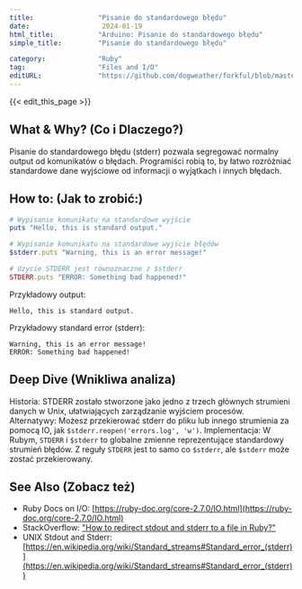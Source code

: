 ```yaml
---
title:                "Pisanie do standardowego błędu"
date:                  2024-01-19
html_title:           "Arduino: Pisanie do standardowego błędu"
simple_title:         "Pisanie do standardowego błędu"

category:             "Ruby"
tag:                  "Files and I/O"
editURL:              "https://github.com/dogweather/forkful/blob/master/content/pl/ruby/writing-to-standard-error.md"
---
```


{{< edit_this_page >}}

## What & Why? (Co i Dlaczego?)
Pisanie do standardowego błędu (stderr) pozwala segregować normalny output od komunikatów o błędach. Programiści robią to, by łatwo rozróżniać standardowe dane wyjściowe od informacji o wyjątkach i innych błędach.

## How to: (Jak to zrobić:)
```Ruby
# Wypisanie komunikatu na standardowe wyjście
puts "Hello, this is standard output."

# Wypisanie komunikatu na standardowe wyjście błędów
$stderr.puts "Warning, this is an error message!"

# Użycie STDERR jest równoznaczne z $stderr
STDERR.puts "ERROR: Something bad happened!"
```

Przykładowy output:
```
Hello, this is standard output.
```
Przykładowy standard error (stderr):
```
Warning, this is an error message!
ERROR: Something bad happened!
```

## Deep Dive (Wnikliwa analiza)
Historia: STDERR zostało stworzone jako jedno z trzech głównych strumieni danych w Unix, ułatwiających zarządzanie wyjściem procesów.
Alternatywy: Możesz przekierować stderr do pliku lub innego strumienia za pomocą IO, jak `$stderr.reopen('errors.log', 'w')`.
Implementacja: W Rubym, `STDERR` i `$stderr` to globalne zmienne reprezentujące standardowy strumień błędów. Z reguły `STDERR` jest to samo co `$stderr`, ale `$stderr` może zostać przekierowany.

## See Also (Zobacz też)
- Ruby Docs on I/O: [https://ruby-doc.org/core-2.7.0/IO.html](https://ruby-doc.org/core-2.7.0/IO.html)
- StackOverflow: ["How to redirect stdout and stderr to a file in Ruby?"](https://stackoverflow.com/questions/1154846/how-to-redirect-stdout-and-stderr-to-a-file-in-ruby)
- UNIX Stdout and Stderr: [https://en.wikipedia.org/wiki/Standard_streams#Standard_error_(stderr)](https://en.wikipedia.org/wiki/Standard_streams#Standard_error_(stderr))
